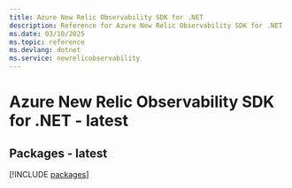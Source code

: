 ```yaml
---
title: Azure New Relic Observability SDK for .NET
description: Reference for Azure New Relic Observability SDK for .NET
ms.date: 03/10/2025
ms.topic: reference
ms.devlang: dotnet
ms.service: newrelicobservability
---
```

# Azure New Relic Observability SDK for .NET - latest
## Packages - latest
[!INCLUDE [packages](new-relic-observability-index.md)]